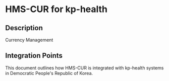 # HMS-CUR for kp-health

## Description

Currency Management

## Integration Points

This document outlines how HMS-CUR is integrated with kp-health systems in Democratic People's Republic of Korea.
